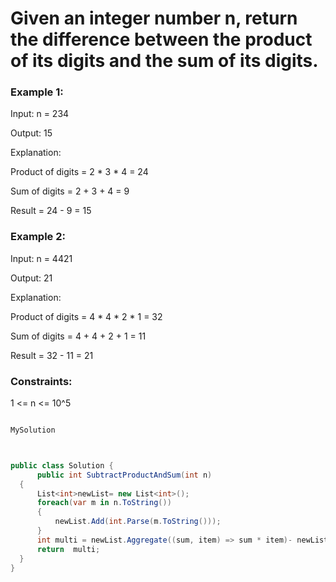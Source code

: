 # Given an integer number n, return the difference between the product of its digits and the sum of its digits.
 

### Example 1:

Input: n = 234

Output: 15 

Explanation: 

Product of digits = 2 * 3 * 4 = 24 

Sum of digits = 2 + 3 + 4 = 9 

Result = 24 - 9 = 15

### Example 2:

Input: n = 4421

Output: 21

Explanation: 

Product of digits = 4 * 4 * 2 * 1 = 32 

Sum of digits = 4 + 4 + 2 + 1 = 11 

Result = 32 - 11 = 21
 

### Constraints:

1 <= n <= 10^5


``` csharp

MySolution



public class Solution {
      public int SubtractProductAndSum(int n)
  {
      List<int>newList= new List<int>();
      foreach(var m in n.ToString())
      {
          newList.Add(int.Parse(m.ToString()));
      }
      int multi = newList.Aggregate((sum, item) => sum * item)- newList.Sum();
      return  multi;
  }
}
